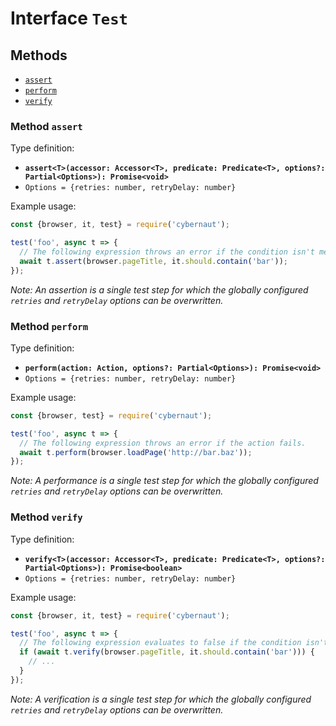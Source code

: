 # Interface `Test`

## Methods

* [`assert`](#method-assert)
* [`perform`](#method-perform)
* [`verify`](#method-verify)

### Method `assert`

Type definition:

* **`assert<T>(accessor: Accessor<T>, predicate: Predicate<T>, options?: Partial<Options>): Promise<void>`**
* `Options = {retries: number, retryDelay: number}`

Example usage:

```js
const {browser, it, test} = require('cybernaut');

test('foo', async t => {
  // The following expression throws an error if the condition isn't met.
  await t.assert(browser.pageTitle, it.should.contain('bar'));
});
```

*Note: An assertion is a single test step for which the globally configured `retries` and `retryDelay` options can be overwritten.*

### Method `perform`

Type definition:

* **`perform(action: Action, options?: Partial<Options>): Promise<void>`**
* `Options = {retries: number, retryDelay: number}`

Example usage:

```js
const {browser, test} = require('cybernaut');

test('foo', async t => {
  // The following expression throws an error if the action fails.
  await t.perform(browser.loadPage('http://bar.baz'));
});
```

*Note: A performance is a single test step for which the globally configured `retries` and `retryDelay` options can be overwritten.*

### Method `verify`

Type definition:

* **`verify<T>(accessor: Accessor<T>, predicate: Predicate<T>, options?: Partial<Options>): Promise<boolean>`**
* `Options = {retries: number, retryDelay: number}`

Example usage:

```js
const {browser, it, test} = require('cybernaut');

test('foo', async t => {
  // The following expression evaluates to false if the condition isn't met.
  if (await t.verify(browser.pageTitle, it.should.contain('bar'))) {
    // ...
  }
});
```

*Note: A verification is a single test step for which the globally configured `retries` and `retryDelay` options can be overwritten.*
